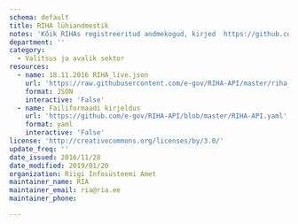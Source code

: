 ```yaml
---
schema: default
title: RIHA lühiandmestik
notes: 'Kõik RIHAs registreeritud andmekogud, kirjed  https://github.com/e-gov/RIHA-API/blob/master/RIHA-API.yaml järgi'
department: ''
category:
  - Valitsus ja avalik sektor
resources:
  - name: 18.11.2016 RIHA_live.json
    url: 'https://raw.githubusercontent.com/e-gov/RIHA-API/master/riha_live.json'
    format: JSON
    interactive: 'False'
  - name: Failiformaadi kirjeldus
    url: 'https://github.com/e-gov/RIHA-API/blob/master/RIHA-API.yaml'
    format: yaml
    interactive: 'False'
license: 'http://creativecommons.org/licenses/by/3.0/'
update_freq: ''
date_issued: 2016/11/28
date_modified: 2019/01/20
organization: Riigi Infosüsteemi Amet
maintainer_name: RIA
maintainer_email: ria@ria.ee
maintainer_phone:

---
```

